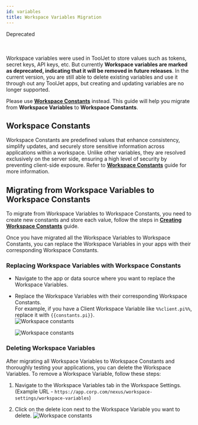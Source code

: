 ```yaml
---
id: variables
title: Workspace Variables Migration
---
```


<div className='badge badge--warning heading-badge'>Deprecated</div>
<br/><br/>

Workspace variables were used in ToolJet to store values such as tokens, secret keys, API keys, etc. But currently **Workspace variables are marked as deprecated, indicating that it will be removed in future releases**. In the current version, you are still able to delete existing variables and use it through out any ToolJet apps, but creating and updating variables are no longer supported. 

Please use **[Workspace Constants](#)** instead. This guide will help you migrate from **Workspace Variables** to **Workspace Constants**.

## Workspace Constants

Workspace Constants are predefined values that enhance consistency, simplify updates, and securely store sensitive information across applications within a workspace. Unlike other variables, they are resolved exclusively on the server side, ensuring a high level of security by preventing client-side exposure. Refer to **[Workspace Constants](/docs/security/constants/)** guide for more information.

## Migrating from Workspace Variables to Workspace Constants

To migrate from Workspace Variables to Workspace Constants, you need to create new constants and store each value, follow the steps in **[Creating Workspace Constants](/docs/security/constants/#creating-workspace-constants)** guide.

Once you have migrated all the Workspace Variables to Workspace Constants, you can replace the Workspace Variables in your apps with their corresponding Workspace Constants.

### Replacing Workspace Variables with Workspace Constants

- Navigate to the app or data source where you want to replace the Workspace Variables.
- Replace the Workspace Variables with their corresponding Workspace Constants. <br/>
    For example, if you have a Client Workspace Variable like `%%client.pi%%`, replace it with `{{constants.pi}}`. <br/>
    <img className="screenshot-full" src="/img/workspace-const/client-side-variable.gif" alt="Workspace constants"/>

    <img className="screenshot-full" src="/img/workspace-const/server-side-variable.gif" alt="Workspace constants"/>

### Deleting Workspace Variables

After migrating all Workspace Variables to Workspace Constants and thoroughly testing your applications, you can delete the Workspace Variables. To remove a Workspace Variable, follow these steps:

1. Navigate to the Workspace Variables tab in the Workspace Settings. <br/>
    (Example URL - `https://app.corp.com/nexus/workspace-settings/workspace-variables`)

2. Click on the delete icon next to the Workspace Variable you want to delete.
    <img className="screenshot-full" src="/img/workspace-const/delete-variable.gif" alt="Workspace constants"/>